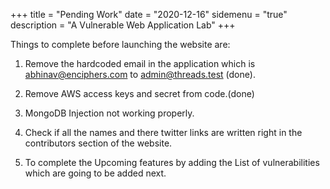 +++
title = "Pending Work"
date = "2020-12-16"
sidemenu = "true"
description = "A Vulnerable Web Application Lab"
+++

Things to complete before launching the website are:

1. Remove the hardcoded email in the application which is abhinav@enciphers.com to admin@threads.test (done).

2. Remove AWS access keys and secret from code.(done)

3. MongoDB Injection not working properly.

4. Check if all the names and there twitter links are written right in the contributors section of the website.

5. To complete the Upcoming features by adding the List of vulnerabilities which are going to be added next.


